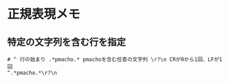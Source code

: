 # 正規表現メモ

## 特定の文字列を含む行を指定
```
# ^ 行の始まり .*pmacho.* pmachoを含む任意の文字列 \r?\n CRが0から1回、LFが1回
^.*pmacho.*\r?\n
```
